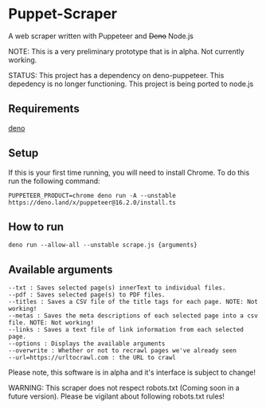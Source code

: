 # Puppet-Scraper

A web scraper written with Puppeteer and ~~Deno~~ Node.js

NOTE: This is a very preliminary prototype that is in alpha. Not currently working. 

STATUS: This project has a dependency on deno-puppeteer. This depedency is no longer functioning.
This project is being ported to node.js


## Requirements
[deno](https://deno.land/)

## Setup

If this is your first time running, you will need to install Chrome.
To do this run the following command:

```
PUPPETEER_PRODUCT=chrome deno run -A --unstable https://deno.land/x/puppeteer@16.2.0/install.ts
```

## How to run

```
deno run --allow-all --unstable scrape.js {arguments}
```

## Available arguments

```
--txt : Saves selected page(s) innerText to individual files.
--pdf : Saves selected page(s) to PDF files.
--titles : Saves a CSV file of the title tags for each page. NOTE: Not working!
--metas : Saves the meta descriptions of each selected page into a csv file. NOTE: Not working!
--links : Saves a text file of link information from each selected page. 
--options : Displays the available arguments
--overwrite : Whether or not to recrawl pages we've already seen 
--url=https://urltocrawl.com : the URL to crawl
```

Please note, this software is in alpha and it's interface is subject to change!

WARNING: This scraper does not respect robots.txt (Coming soon in a future version). Please be vigilant about following robots.txt rules!
